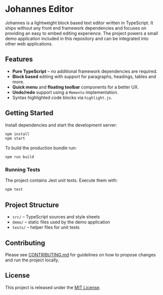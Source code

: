 # Johannes Editor

Johannes is a lightweight block based text editor written in TypeScript. It ships without any
front end framework dependencies and focuses on providing an easy to embed editing experience.
The project powers a small demo application included in this repository and can be integrated
into other web applications.

## Features

- **Pure TypeScript** – no additional framework dependencies are required.
- **Block based** editing with support for paragraphs, headings, tables and more.
- **Quick menu** and **floating toolbar** components for a better UX.
- **Undo/redo** support using a `Memento` implementation.
- Syntax highlighted code blocks via `highlight.js`.

## Getting Started

Install dependencies and start the development server:

```bash
npm install
npm start
```

To build the production bundle run:

```bash
npm run build
```

### Running Tests

The project contains Jest unit tests. Execute them with:

```bash
npm test
```

## Project Structure

- `src/` – TypeScript sources and style sheets
- `demo/` – static files used by the demo application
- `tests/` – helper files for unit tests

## Contributing

Please see [CONTRIBUTING.md](CONTRIBUTING.md) for guidelines on how to propose
changes and run the project locally.

## License

This project is released under the [MIT License](LICENSE).

